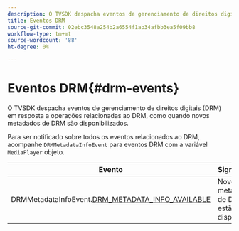 ```yaml
---
description: O TVSDK despacha eventos de gerenciamento de direitos digitais (DRM) em resposta a operações relacionadas ao DRM, como quando novos metadados de DRM são disponibilizados.
title: Eventos DRM
source-git-commit: 02ebc3548a254b2a6554f1ab34afbb3ea5f09bb8
workflow-type: tm+mt
source-wordcount: '88'
ht-degree: 0%

---
```


# Eventos DRM{#drm-events}

O TVSDK despacha eventos de gerenciamento de direitos digitais (DRM) em resposta a operações relacionadas ao DRM, como quando novos metadados de DRM são disponibilizados.

Para ser notificado sobre todos os eventos relacionados ao DRM, acompanhe `DRMMetadataInfoEvent` para eventos DRM com a variável `MediaPlayer` objeto.

| Evento | Significado |
|---|---|
| DRMMetadataInfoEvent.[DRM_METADATA_INFO_AVAILABLE](https://help.adobe.com/en_US/primetime/api/psdk/asdoc-dhls_1.4/com/adobe/mediacore/events/DRMMetadataInfoEvent.html#DRM_METADATA_INFO_AVAILABLE) | Novos metadados de DRM estão disponíveis. |
